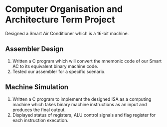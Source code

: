 # Computer Organisation and Architecture Term Project
Designed a Smart Air Conditioner which is a 16-bit machine.

## Assembler Design
1. Written a C program which will convert the mnemonic code of our Smart AC to its equivalent binary machine code.
2. Tested our assembler for a specific scenario. 

## Machine Simulation
1. Written a C program to implement the designed ISA as a computing machine which takes binary machine instructions as an input and produces the final output. 
2. Displayed status of registers, ALU control signals and flag register for each instruction execution.
